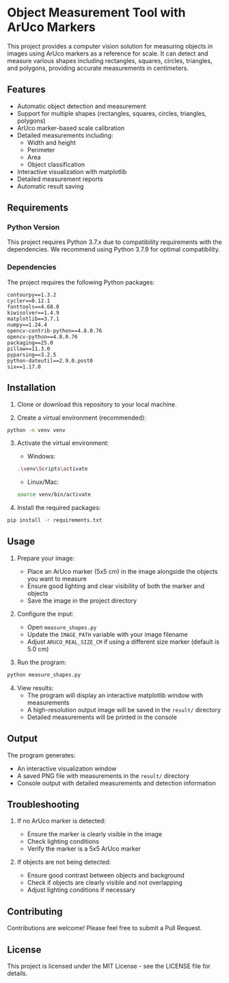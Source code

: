 # Object Measurement Tool with ArUco Markers

This project provides a computer vision solution for measuring objects in images using ArUco markers as a reference for scale. It can detect and measure various shapes including rectangles, squares, circles, triangles, and polygons, providing accurate measurements in centimeters.

## Features

- Automatic object detection and measurement
- Support for multiple shapes (rectangles, squares, circles, triangles, polygons)
- ArUco marker-based scale calibration
- Detailed measurements including:
  - Width and height
  - Perimeter
  - Area
  - Object classification
- Interactive visualization with matplotlib
- Detailed measurement reports
- Automatic result saving

## Requirements

### Python Version
This project requires Python 3.7.x due to compatibility requirements with the dependencies. We recommend using Python 3.7.9 for optimal compatibility.

### Dependencies
The project requires the following Python packages:
```
contourpy==1.3.2
cycler==0.12.1
fonttools==4.60.0
kiwisolver==1.4.9
matplotlib==3.7.1
numpy==1.24.4
opencv-contrib-python==4.8.0.76
opencv-python==4.8.0.76
packaging==25.0
pillow==11.3.0
pyparsing==3.2.5
python-dateutil==2.9.0.post0
six==1.17.0
```

## Installation

1. Clone or download this repository to your local machine.

2. Create a virtual environment (recommended):
```bash
python -m venv venv
```

3. Activate the virtual environment:
   - Windows:
   ```bash
   .\venv\Scripts\activate
   ```
   - Linux/Mac:
   ```bash
   source venv/bin/activate
   ```

4. Install the required packages:
```bash
pip install -r requirements.txt
```

## Usage

1. Prepare your image:
   - Place an ArUco marker (5x5 cm) in the image alongside the objects you want to measure
   - Ensure good lighting and clear visibility of both the marker and objects
   - Save the image in the project directory

2. Configure the input:
   - Open `measure_shapes.py`
   - Update the `IMAGE_PATH` variable with your image filename
   - Adjust `ARUCO_REAL_SIZE_CM` if using a different size marker (default is 5.0 cm)

3. Run the program:
```bash
python measure_shapes.py
```

4. View results:
   - The program will display an interactive matplotlib window with measurements
   - A high-resolution output image will be saved in the `result/` directory
   - Detailed measurements will be printed in the console

## Output

The program generates:
- An interactive visualization window
- A saved PNG file with measurements in the `result/` directory
- Console output with detailed measurements and detection information

## Troubleshooting

1. If no ArUco marker is detected:
   - Ensure the marker is clearly visible in the image
   - Check lighting conditions
   - Verify the marker is a 5x5 ArUco marker

2. If objects are not being detected:
   - Ensure good contrast between objects and background
   - Check if objects are clearly visible and not overlapping
   - Adjust lighting conditions if necessary

## Contributing

Contributions are welcome! Please feel free to submit a Pull Request.

## License

This project is licensed under the MIT License - see the LICENSE file for details.